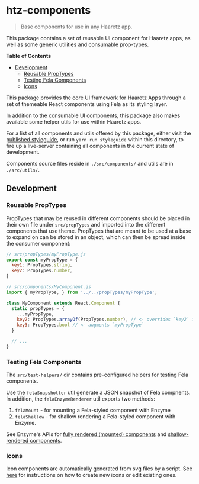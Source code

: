 # htz-components
> Base components for use in any Haaretz app.

This package contains a set of reusable UI component for Haaretz apps, as well 
as some generic utilities and consumable prop-types.

<!-- START doctoc generated TOC please keep comment here to allow auto update -->
<!-- DON'T EDIT THIS SECTION, INSTEAD RE-RUN doctoc TO UPDATE -->
**Table of Contents**

- [Development](#development)
  - [Reusable PropTypes](#reusable-proptypes)
  - [Testing Fela Components](#testing-fela-components)
  - [Icons](#icons)

<!-- END doctoc generated TOC please keep comment here to allow auto update -->

This package provides the core UI framework for Haaretz Apps through a set of 
themeable React components using Fela as its styling layer.

In addition to the consumable UI components, this package also makes available 
some helper utils for use within Haaretz apps.

For a list of all components and utils offered by this package, either visit the 
[published styleguide](https://haaretz.github.io/htz-frontend/htz-components),
or run `yarn run styleguide` within this directory, to fire up a live-server 
containing all components in the current state of development.

Components source files reside in `./src/components/` and utils are in `./src/utils/`.

## Development

### Reusable PropTypes

PropTypes that may be reused in different components should be placed in their 
own file under `src/propTypes` and imported into the different components that 
use theme. 
PropTypes that are meant to be used at a base to expand on can be stored in an 
object, which can then be spread inside the consumer component:

```js
// src/propTypes/myPropType.js
export const myPropType = {
  key1: PropTypes.string,
  key2: PropTypes.number,
}

// src/components/MyComponent.js
import { myPropType, } from '../../propTypes/myPropType';

class MyComponent extends React.Component {
  static propTypes = {
    ...myPropType,
    key2: PropTypes.arrayOf(PropTypes.number), // <- overrides `key2` in `myPropType`
    key3: PropTypes.bool // <- augments `myPropType`
  }

  // ...
}
```

### Testing Fela Components

The `src/test-helpers/` dir contains pre-configured helpers for testing Fela 
components.

Use the `felaSnapshotter` util generate a JSON snapshot of Fela compnents.
In addition, the `felaEnzymeRenderer` util exports two methods:
1) `felaMount` - for mounting a Fela-styled component with Enzyme
2) `felaShallow` - for shallow rendering a Fela-styled component with Enzyme.

See Enzyme's APIs for [fully rendered (mounted) components](http://airbnb.io/enzyme/docs/api/mount.html) 
and [shallow-rendered components](http://airbnb.io/enzyme/docs/api/shallow.html).

### Icons

Icon components are automatically generated from svg files by a script. See 
[here](src/components/Icon/Icon.md) for instructions on how to create
new icons or edit existing ones.
